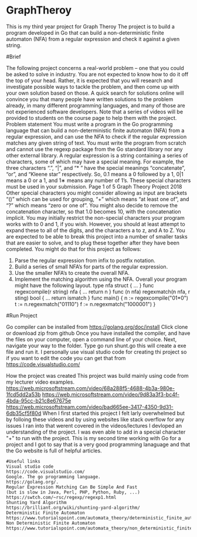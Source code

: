 # GraphTheroy

This is my third year project for Graph Theroy 
The project is to build a program developed in Go that can build a non-deterministic finite automaton
 (NFA) from a regular expression and check it against a given string.
 
#Brief

The following project concerns a real-world problem – one that you could
be asked to solve in industry. You are not expected to know how to do it
off the top of your head. Rather, it is expected that you will research and
investigate possible ways to tackle the problem, and then come up with your
own solution based on those. A quick search for solutions online will convince
you that many people have written solutions to the problem already, in many
different programming languages, and many of those are not experienced
software developers. Note that a series of videos will be provided to students
on the course page to help them with the project.
Problem statement
You must write a program in the Go programming language that can
build a non-deterministic finite automaton (NFA) from a regular expression,
and can use the NFA to check if the regular expression matches any given
string of text. You must write the program from scratch and cannot use the
regexp package from the Go standard library nor any other external library.
A regular expression is a string containing a series of characters, some
of which may have a special meaning. For example, the three characters
“.”, “|”, and “*
” have the special meanings “concatenate”, “or”, and “Kleene
star” respectively. So, 0.1 means a 0 followed by a 1, 0|1 means a 0 or a 1,
and 1∗ means any number of 1’s. These special characters must be used in
your submission.
Page 1 of 5
Graph Theory Project 2018
Other special characters you might consider allowing as input are brackets
“()” which can be used for grouping, “+” which means “at least one of”, and
“?” which means “zero or one of”. You might also decide to remove the
concatenation character, so that 1.0 becomes 10, with the concatenation
implicit.
You may initially restrict the non-special characters your program works
with to 0 and 1, if you wish. However, you should at least attempt to expand
these to all of the digits, and the characters a to z, and A to Z.
You are expected to be able to break this project into a number of smaller
tasks that are easier to solve, and to plug these together after they have been
completed. You might do that for this project as follows:
1. Parse the regular expression from infix to postfix notation.
2. Build a series of small NFA’s for parts of the regular expression.
3. Use the smaller NFA’s to create the overall NFA.
4. Implement the matching algorithm using the NFA.
Overall your program might have the following layout.
type nfa struct {
...
}
func regexcompile(r string) nfa {
...
return n
}
func (n nfa) regexmatch(n nfa, r sting) bool {
...
return ismatch
}
func main() {
n := regexcompile("01*0")
t := n.regexmatch("01110")
f := n.regexmatch("1000001")
}

#Run Project 

Go compiler can be installed from https://golang.org/doc/install 
Click clone or download zip from github
Once you have installed the compiler, and have the files on your computer,
 open a command line of your choice. Next, navigate your way to the folder.
 Type go run shunt.go this will create a exe file and run it. 
I personally use visual studio code for creating thi project so if you want to edit the code you can
get that from https://code.visualstudio.com/


How the project was created
This project was build mainly using code from my lecturer video examples. 
https://web.microsoftstream.com/video/68a288f5-4688-4b3a-980e-1fcd5dd2a53b 
https://web.microsoftstream.com/video/9d83a3f3-bc4f-4bda-95cc-b21c8e67675e
https://web.microsoftstream.com/video/bad665ee-3417-4350-9d31-6db35cf5f80d
When I first started this project I felt larly overwhelmed but by folloing these videos and by using websites like stack overflow
for any issues I ran into that werent covered in the videos/lectures I devloped an understanding of the project. I was even able to add
in a special character "+" to run with the project. 
This is my second time working with Go for a project and I got to say that is a very good programming lanaguage and that the Go website is 
full of helpful articles. 



	#Useful links
	Visual studio code
	https://code.visualstudio.com/
	Google. The go programming language.
	https://golang.org/.
	Regular Expression Matching Can Be Simple And Fast 
	(but is slow in Java, Perl, PHP, Python, Ruby, ...)
	https://swtch.com/~rsc/regexp/regexp1.html
	Shunting Yard Algorithm
	https://brilliant.org/wiki/shunting-yard-algorithm/
	Deterministic Finite Automaton
	https://www.tutorialspoint.com/automata_theory/deterministic_finite_automaton.htm
	Non Deterministic Finite Automaton	
	https://www.tutorialspoint.com/automata_theory/non_deterministic_finite_automaton.htm








